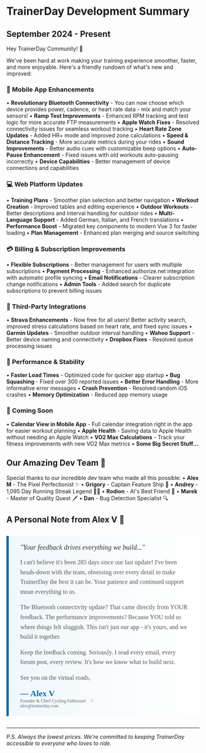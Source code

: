 # TrainerDay Development Summary
## September 2024 - Present

Hey TrainerDay Community! 👋

We've been hard at work making your training experience smoother, faster, and more enjoyable. Here's a friendly rundown of what's new and improved:

### 📱 Mobile App Enhancements

• **Revolutionary Bluetooth Connectivity** - You can now choose which device provides power, cadence, or heart rate data - mix and match your sensors!
• **Ramp Test Improvements** - Enhanced RPM tracking and test logic for more accurate FTP measurements
• **Apple Watch Fixes** - Resolved connectivity issues for seamless workout tracking
• **Heart Rate Zone Updates** - Added HR+ mode and improved zone calculations
• **Speed & Distance Tracking** - More accurate metrics during your rides
• **Sound Improvements** - Better audio cues with customizable beep options
• **Auto-Pause Enhancement** - Fixed issues with old workouts auto-pausing incorrectly
• **Device Capabilities** - Better management of device connections and capabilities

### 💻 Web Platform Updates

• **Training Plans** - Smoother plan selection and better navigation
• **Workout Creation** - Improved tables and editing experience
• **Outdoor Workouts** - Better descriptions and interval handling for outdoor rides
• **Multi-Language Support** - Added German, Italian, and French translations
• **Performance Boost** - Migrated key components to modern Vue 3 for faster loading
• **Plan Management** - Enhanced plan merging and source switching

### 💳 Billing & Subscription Improvements

• **Flexible Subscriptions** - Better management for users with multiple subscriptions
• **Payment Processing** - Enhanced authorize.net integration with automatic profile syncing
• **Email Notifications** - Clearer subscription change notifications
• **Admin Tools** - Added search for duplicate subscriptions to prevent billing issues

### 🔗 Third-Party Integrations

• **Strava Enhancements** - Now free for all users! Better activity search, improved stress calculations based on heart rate, and fixed sync issues
• **Garmin Updates** - Smoother outdoor interval handling
• **Wahoo Support** - Better device naming and connectivity
• **Dropbox Fixes** - Resolved queue processing issues

### 🚀 Performance & Stability

• **Faster Load Times** - Optimized code for quicker app startup
• **Bug Squashing** - Fixed over 300 reported issues
• **Better Error Handling** - More informative error messages
• **Crash Prevention** - Resolved random iOS crashes
• **Memory Optimization** - Reduced app memory usage

### 🔮 Coming Soon

• **Calendar View in Mobile App** - Full calendar integration right in the app for easier workout planning
• **Apple Health** - Saving data to Apple Health without needing an Apple Watch
• **VO2 Max Calculations** - Track your fitness improvements with new VO2 Max metrics
• **Some Big Secret Stuff...**

## Our Amazing Dev Team 🌟

Special thanks to our incredible dev team who made all this possible:
• **Alex M** - The Pixel Perfectionist ✨
• **Grigory** - Captain Feature Ship 🚢
• **Andrey** - 1,095 Day Running Streak Legend 🏃‍♂️
• **Rodion** - AI's Best Friend 🤖
• **Marek** - Master of Quality Quest 🗡️
• **Dan** - Bug Detection Specialist 🔍

## A Personal Note from Alex V 💬

<blockquote style="border-left: 6px solid #0068A5; margin: 30px 0; padding: 20px 20px 20px 30px; background: linear-gradient(to right, #f0f7fc 0%, #ffffff 100%); font-family: Georgia, serif; font-style: italic;">
  <p style="font-size: 18px; color: #333; margin: 0 0 15px 0;">
    "Your feedback drives everything we build..."
  </p>
  <p style="font-size: 16px; color: #555; margin: 0 0 15px 0; font-style: normal; line-height: 1.6;">
    I can't believe it's been 285 days since our last update! I've been heads-down with the team, obsessing over every detail to make TrainerDay the best it can be. Your patience and continued support mean everything to us.
  </p>
  <p style="font-size: 16px; color: #555; margin: 0 0 15px 0; font-style: normal; line-height: 1.6;">
    The Bluetooth connectivity update? That came directly from YOUR feedback. The performance improvements? Because YOU told us where things felt sluggish. This isn't just our app - it's yours, and we build it together.
  </p>
  <p style="font-size: 16px; color: #555; margin: 0 0 15px 0; font-style: normal; line-height: 1.6;">
    Keep the feedback coming. Seriously. I read every email, every forum post, every review. It's how we know what to build next.
  </p>
  <p style="font-size: 16px; color: #555; margin: 0 0 15px 0; font-style: normal; line-height: 1.6;">
    See you on the virtual roads,
  </p>
  <footer style="font-style: normal;">
    <strong style="font-size: 22px; color: #0068A5;">— Alex V</strong><br>
    <small style="color: #666;">Founder & Chief Cycling Enthusiast 🚴‍♂️</small><br>
    <small style="color: #666;">alex@trainerday.com</small>
  </footer>
</blockquote>

---
*P.S. Always the lowest prices. We're committed to keeping TrainerDay accessible to everyone who loves to ride.*